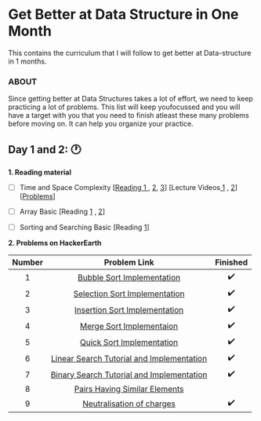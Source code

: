# Get Better at Data Structure in One Month
This contains the curriculum that I will follow to get better at Data-structure  in 1 months.


 ### **ABOUT** 
 
Since getting better at Data Structures takes a lot of effort, we need to keep practicing a lot of problems. This list will keep youfocussed and you will have a target with you that you need to finish atleast these many problems before moving on. It can help you
organize your practice.

 ##  Day 1 and 2: :clock1:
  
 **1. Reading material**

   - [ ] Time and Space Complexity [[Reading 1 ](http://http://datastructur.es/sp16/materials/lectures/lec17/lec17.html "Reading ") , [2](http://http://datastructur.es/sp16/materials/lectures/lec18/lec18.html "2"), [3](http://datastructur.es/sp16/materials/lectures/lec18/lec18.html "3")] [Lecture Videos[ 1](https://www.youtube.com/watch?v=o9nW0uBqvEo " 1") , [2](https://www.youtube.com/watch?v=7lQXYl_L28w "2")] [[Problems](http://https://www.interviewbit.com/courses/programming/topics/time-complexity/ "Problems")]

- [ ] Array Basic [Reading [1](https://www.cs.fsu.edu/~myers/c++/notes/arrays.html "1") , [2](https://www.hackerearth.com/practice/data-structures/arrays/1-d/tutorial/ "2")]

- [ ] Sorting and Searching Basic [Reading [1](http://pages.cs.wisc.edu/~bobh/367/SORTING.html "1")]


**2. Problems on HackerEarth** 
  
| Number  | Problem Link  | Finished   |
| :------------: | :------------: | :------------: |
| 1  |  [Bubble Sort Implementation ](https://www.hackerearth.com/practice/algorithms/sorting/bubble-sort/tutorial/ "Bubble Sort Implementation ") |  :heavy_check_mark:  | 
|  2 | [Selection Sort Implementation](https://www.hackerearth.com/practice/algorithms/sorting/selection-sort/tutorial/ "Selection Sort Implementation")  | :heavy_check_mark: | 
|  3 | [Insertion Sort Implementation ](https://www.hackerearth.com/practice/algorithms/sorting/insertion-sort/tutorial/ "Insertion Sort Implementation ")| :heavy_check_mark: |
|  4 | [Merge Sort Implementaion](https://www.hackerearth.com/practice/algorithms/sorting/merge-sort/tutorial/ "Merge Sort Impelmentaion") | :heavy_check_mark: | 
|  5 | [Quick Sort Implementation](https://www.hackerearth.com/practice/algorithms/sorting/quick-sort/tutorial/ "Quick Sort Implementation") | :heavy_check_mark: | 
|  6 |[ Linear Search Tutorial and Implementation](https://www.hackerearth.com/practice/algorithms/searching/linear-search/tutorial/ " Linear Search Tutorial and Implementation")  | :heavy_check_mark:  | 
|  7 | [Binary Search Tutorial and Implementation ](https://www.hackerearth.com/practice/algorithms/searching/binary-search/tutorial/ "Binary Search Tutorial and Implementation ")| :heavy_check_mark:  | 
| 8  |[ Pairs Having Similar Elements ](https://www.hackerearth.com/practice/data-structures/arrays/1-d/practice-problems/algorithm/pairs-having-similar-element-eed098aa/ " Pairs Having Similar Elements ") |  |
|  9 |  [Neutralisation of charges](https://www.hackerearth.com/practice/data-structures/arrays/1-d/practice-problems/algorithm/charges-repel/ "Neutralisation of charges")  | :heavy_check_mark:  |
